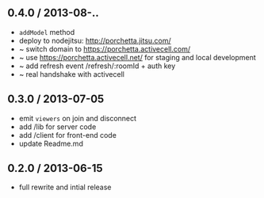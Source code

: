 ## 0.4.0 / 2013-08-..

  * `addModel` method
  * deploy to nodejitsu: http://porchetta.jitsu.com/
  * ~ switch domain to https://porchetta.activecell.com/
  * ~ use https://porchetta.activecell.net/ for staging and local development
  * ~ add refresh event /refresh/:roomId + auth key
  * ~ real handshake with activecell

## 0.3.0 / 2013-07-05

  * emit `viewers` on join and disconnect
  * add /lib for server code
  * add /client for front-end code
  * update Readme.md

## 0.2.0 / 2013-06-15

  * full rewrite and intial release
